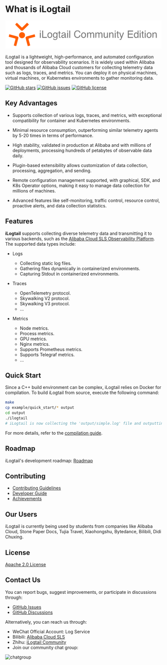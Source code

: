 # What is iLogtail

![icon](<.gitbook/assets/ilogtail-icon.png>)

iLogtail is a lightweight, high-performance, and automated configuration tool designed for observability scenarios. It is widely used within Alibaba and thousands of Alibaba Cloud customers for collecting telemetry data such as logs, traces, and metrics. You can deploy it on physical machines, virtual machines, or Kubernetes environments to gather monitoring data.

[![GitHub stars](https://camo.githubusercontent.com/674a26318ece2d770231086a733bebdbb174c15721f03714f5b79930574a800a/68747470733a2f2f696d672e736869656c64732e696f2f6769746875622f73746172732f616c69626162612f696c6f677461696c)](https://github.com/alibaba/ilogtail/stargazers) [![GitHub issues](https://camo.githubusercontent.com/4266ec67b48f666bc0d440f9d1399e4b56ffc4eca3af3764e062731be83b2873/68747470733a2f2f696d672e736869656c64732e696f2f6769746875622f6973737565732f616c69626162612f696c6f677461696c)](https://github.com/alibaba/ilogtail/issues) [![GitHub license](https://camo.githubusercontent.com/608afe55a7ca2ed062304f89208d3b929fddcbde8923cd09ef40edb2d2c3bf76/68747470733a2f2f696d672e736869656c64732e696f2f6769746875622f6c6963656e73652f616c69626162612f696c6f677461696c)](https://github.com/alibaba/ilogtail/blob/main/LICENSE)

## Key Advantages

* Supports collection of various logs, traces, and metrics, with exceptional compatibility for container and Kubernetes environments.

* Minimal resource consumption, outperforming similar telemetry agents by 5-20 times in terms of performance.

* High stability, validated in production at Alibaba and with millions of deployments, processing hundreds of petabytes of observable data daily.

* Plugin-based extensibility allows customization of data collection, processing, aggregation, and sending.

* Remote configuration management supported, with graphical, SDK, and K8s Operator options, making it easy to manage data collection for millions of machines.

* Advanced features like self-monitoring, traffic control, resource control, proactive alerts, and data collection statistics.

## Features

**iLogtail** supports collecting diverse telemetry data and transmitting it to various backends, such as the [Alibaba Cloud SLS Observability Platform](https://help.aliyun.com/product/28958.html). The supported data types include:

* Logs
  * Collecting static log files.
  * Gathering files dynamically in containerized environments.
  * Capturing Stdout in containerized environments.

* Traces
  * OpenTelemetry protocol.
  * Skywalking V2 protocol.
  * Skywalking V3 protocol.
  * ...

* Metrics
  * Node metrics.
  * Process metrics.
  * GPU metrics.
  * Nginx metrics.
  * Supports Prometheus metrics.
  * Supports Telegraf metrics.
  * ...

## Quick Start

Since a C++ build environment can be complex, iLogtail relies on Docker for compilation. To build iLogtail from source, execute the following command:

```bash
make
cp example/quick_start/* output
cd output
./ilogtail
# iLogtail is now collecting the 'output/simple.log' file and outputting to standard output.
```

For more details, refer to the [compilation guide](https://ilogtail.gitbook.io/ilogtail-docs/installation/sources/build).

## Roadmap

iLogtail's development roadmap: [Roadmap](https://github.com/alibaba/ilogtail/discussions/422)

## Contributing

* [Contributing Guidelines](./contributing/CONTRIBUTING.md)
* [Developer Guide](./contributing/developer.md)
* [Achievements](./contributing/achievement.md)

## Our Users

iLogtail is currently being used by students from companies like Alibaba Cloud, Stone Paper Docs, Tujia Travel, Xiaohongshu, Bytedance, Bilibili, Didi Chuxing.

## License

[Apache 2.0 License](https://github.com/alibaba/ilogtail/blob/main/LICENSE)

## Contact Us

You can report bugs, suggest improvements, or participate in discussions through:

* [GitHub Issues](https://github.com/alibaba/ilogtail/issues)
* [GitHub Discussions](https://github.com/alibaba/ilogtail/discussions)

Alternatively, you can reach us through:

* WeChat Official Account: Log Service
* Bilibili: [Alibaba Cloud SLS](https://space.bilibili.com/630680534?from=search\&seid=2845737427240690794\&spm\_id\_from=333.337.0.0)
* Zhihu: [iLogtail Community](https://www.zhihu.com/column/c_1533139823409270785)
* Join our community chat group:

![chatgroup](https://ilogtail-community-edition.oss-cn-shanghai.aliyuncs.com/images/chatgroup/chatgroup_20240408.png)
